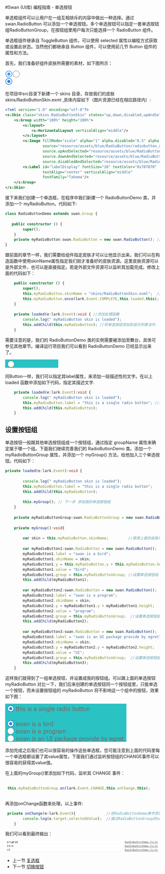 #Swan (UI库) 编程指南 - 单选按钮

单选框组件可以让用户在一组互相排斥的内容中做出一种选择。通过 swan.RadioButton 可以添加一个单选按钮。多个单选按钮可以指定一套单选按钮组RadioButtonGroup，在按钮组里用户每次只能选择一个 RadioButton 组件。

单选框组件继承自 ToggleButton 组件。可以使用 selected 属性以编程方式获取或设置此状态。当然他们都继承自 Button 组件，可以使用前几节 Button 组件的属性和方法。 

首先，我们准备好组件皮肤所需要的素材，如下图所示：

![](image/7-5-radiobutton-skin.png)

在项目中src目录下新建一个 skins 目录，存放我们的皮肤 skins/RadioButtonSkin.exml ,具体内容如下（图片资源已经在相应路径内）:

``` XML
<?xml version="1.0" encoding="utf-8"?>
<s:Skin class="skins.RadioButtonSkin" states="up,down,disabled,upAndSelected,downAndSelected,disabledAndSelected" xmlns:s="http://ns.egret.com/swan">
    <s:Group width="100%" height="100%">
        <s:layout>
            <s:HorizontalLayout verticalAlign="middle"/>
        </s:layout>
        <s:Image fillMode="scale" alpha="1" alpha.disabled="0.5" alpha.down="0.7"
                 source="resource/assets/blue/RadioButton/radiobutton_unselect.png"
                 source.upAndSelected="resource/assets/blue/RadioButton/radiobutton_select_up.png"
                 source.downAndSelected="resource/assets/blue/RadioButton/radiobutton_select_down.png"
                 source.disabledAndSelected="resource/assets/blue/RadioButton/radiobutton_select_disabled.png"/>
        <s:Label id="labelDisplay" fontSize="20" textColor="0x707070"
                 textAlign="center" verticalAlign="middle"
                 fontFamily="Tahoma"/>
    </s:Group>
</s:Skin>
```

接下来我们创建一个单选框，在程序中我们新建一个 RadioButtonDemo 类，并添加一个 myRadioButton。代码如下:

``` TypeScript
class RadioButtonDemo extends swan.Group {
   
   public constructor () {
        super();
    }
    private myRadioButton:swan.RadioButton = new swan.RadioButton(); //新建一个单选按钮
}
```

跟前面的章节一样，我们需要给组件指定皮肤才可以让他显示出来。我们可以在构造函数中使用skinName属性指定我们刚才准备好的皮肤资源。这里皮肤资源可以是外部文件，也可以是直接指定。若是外部文件资源可以监听其加载完成。修改上面的代码如下：

``` TypeScript
    public constructor () {
        super();
        this.myRadioButton.skinName = "skins/RadioButtonSkin.exml";  //指定外部皮肤
        this.myRadioButton.once(lark.Event.COMPLETE,this.loaded,this); // 监听皮肤加载完成事件
    }
    
    private loaded(e:lark.Event):void { //添加处理函数
        console.log(" myRadioButton skin is loaded"); 
        this.addChild(this.myRadioButton); //将单选按钮添加到显示列表当中.
    }
```

需要注意的是，我们的 RadioButtonDemo 类的实例需要被添加至舞台，具体可参见其他章节。编译运行项目我们可以看到 RadioButtonDemo 已经显示出来了。

![](image/7-5-radiobutton-1.png)

同Button一样，我们可以指定其label属性，来添加一段描述性的文字。在以上 loaded 函数中添加如下代码，指定其描述文字.

``` TypeScript
    private loaded(e:lark.Event):void {
        console.log(" myRadioButton skin is loaded");
        this.myRadioButton.label = "this is a single radio button"; //添加描述lable文字描述
        this.addChild(this.myRadioButton);
    }
```

## 设置按钮组

单选按钮一般跟其他单选按钮组成一个按钮组，通过指定 groupName 属性来确定属于哪一个组。下面我们继续完善我们的 RadioButtonDemo 类。添加一个 myRadioButtonGroup 属性，并添加一个 myGroup() 方法，给他加入三个单选按钮。代码如下：

``` TypeScript
private loaded(e:lark.Event):void {

        console.log(" myRadioButton skin is loaded");
        this.myRadioButton.label = "this is a single radio button";
        this.addChild(this.myRadioButton);
        
        this.myGroup(); // 下一步 添加我的单选按钮组
    }

    private myRadioButtonGroup:swan.RadioButtonGroup = new swan.RadioButtonGroup(); //新建我的单选按钮组

    private myGroup():void{
    
        var skin = this.myRadioButton.skinName;         //使用上面的皮肤来完成下面的按钮

        var myRadioButton1:swan.RadioButton = new swan.RadioButton();
        myRadioButton1.label = "swan is a bird";
        myRadioButton1.skinName = skin;
        myRadioButton1.y = this.myRadioButton.y + this.myRadioButton.height +25;
        myRadioButton1.value = "bird";
        myRadioButton1.group = this.myRadioButtonGroup; //设置单选按钮组
        this.addChild(myRadioButton1);

        var myRadioButton2:swan.RadioButton = new swan.RadioButton();
        myRadioButton2.label = "swan is a program";
        myRadioButton2.skinName = skin;
        myRadioButton2.y = myRadioButton1.y + myRadioButton1.height;
        myRadioButton2.value = "program";
        myRadioButton2.group = this.myRadioButtonGroup;  //设置单选按钮组
        this.addChild(myRadioButton2);

        var myRadioButton3:swan.RadioButton = new swan.RadioButton();
        myRadioButton3.label = "swan is an UI package provide by egret";
        myRadioButton3.skinName = skin;
        myRadioButton3.y = myRadioButton2.y + myRadioButton2.height;
        myRadioButton3.value = "UI";
        myRadioButton3.group = this.myRadioButtonGroup;  //设置单选按钮组
        this.addChild(myRadioButton3);
    }

```

这样我们就得到了一组单选按钮，并设置成我的按钮组。可以跟上面的单选按钮 myRadioButton 对比一下，我们后来创建的单选按钮同一个按钮组里，只能单选一个按钮，而未设置按钮组的 myRadioButton 将不影响这一个组中的按钮，效果如下图：

![](image/7-5-radiobutton-2.png)

添加完成之后我们也可以很容易的操作这些单选框，您可能注意到上面的代码里每一个单选框都设置了其value属性，下面我们通过监听按钮组的CHANGE事件可以很容易的获得其value值。

在上面的myGroup()里添加如下代码，监听其 CHANGE 事件：

``` TypeScript

 this.myRadioButtonGroup.on(lark.Event.CHANGE,this.onChange,this);
 
```

再添加onChange函数来处理，以上事件:

``` TypeScript
 private onChange(e:lark.Event){              //在RadioButtonDemo类中添加
        console.log(e.target.selectedValue);  //通过RadioButtonGroup的selectedValue值来获取当前单选按钮的value值
    }
```

我们可以看到最终输出：

![](image/7-5-radiobutton-3.png)

* 上一节 [复选框](7-4-checkbox.md)
* 下一节 [切换按钮](7-5-toggle.md)